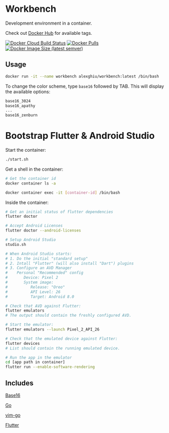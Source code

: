 # Workbench

Development environment in a container.

Check out [Docker Hub](https://hub.docker.com/r/alexghiu/workbench) for available tags.

[![Docker Cloud Build Status](https://img.shields.io/docker/cloud/build/alexghiu/workbench.svg)](https://hub.docker.com/r/alexghiu/workbench)
[![Docker Pulls](https://img.shields.io/docker/pulls/alexghiu/workbench.svg)](https://hub.docker.com/r/alexghiu/workbench)
[![Docker Image Size (latest semver)](https://img.shields.io/docker/image-size/alexghiu/workbench.svg?sort=semver)](https://hub.docker.com/r/alexghiu/workbench)

## Usage

```sh
docker run -it --name workbench alexghiu/workbench:latest /bin/bash
```

To change the color scheme, type `base16` followed by TAB. This will display the available options:

```sh
base16_3024
base16_apathy
...
base16_zenburn
```

# Bootstrap Flutter & Android Studio

Start the container:

```sh
./start.sh
```

Get a shell in the container:

```sh
# Get the container id
docker container ls -a

docker container exec -it [container-id] /bin/bash
```

Inside the container:

```sh
# Get an initial status of flutter dependencies
flutter doctor

# Accept Android Licenses
flutter doctor --android-licenses

# Setup Android Studio
studio.sh

# When Android Studio starts:
# 1. Do the initial "standard setup"
# 2. Intall "Flutter" (will also install "Dart") plugins
# 3. Configure an AVD Manager
#    Personal "Recommended" config
#       Device: Pixel 2
#       System image:
#          Release: "Oreo"
#          API Level: 26
#          Target: Android 8.0

# Check that AVD against Flutter:
flutter emulators
# The output should contain the freshly configured AVD.

# Start the emulator:
flutter emulators --launch Pixel_2_API_26

# Check that the emulated device against Flutter:
flutter devices
# List should contain the running emulated device.

# Run the app in the emulator
cd [app path in container]
flutter run --enable-software-rendering
```

## Includes

[Base16](https://github.com/chriskempson/base16)

[Go](https://golang.org)

[vim-go](https://github.com/fatih/vim-go)

[Flutter](https://flutter.dev)


